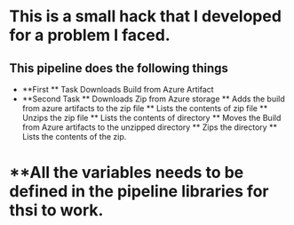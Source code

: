 ﻿# This is a small hack that I developed for a problem I faced.
 ## This pipeline does the following things
* **First 
** Task Downloads Build from Azure Artifact
* **Second Task 
** Downloads Zip from Azure storage
** Adds the build from azure artifacts to the zip file
** Lists the contents of zip file
** Unzips the zip file
** Lists the contents of directory
** Moves the Build from Azure artifacts to the unzipped directory
** Zips the directory 
** Lists the contents of the zip.

# **All the variables needs to be defined in the pipeline libraries for thsi to work.
